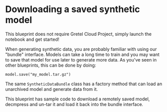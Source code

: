 # Downloading a saved synthetic model

This blueprint does not require Gretel Cloud Project, simply launch the notebook and get started!

When generating synthetic data, you are probably familiar with using our "bundle" interface. Models can take a long time to train and
you may want to save that model for use later to generate more data. As you've seen in other blueprints, this can be done by doing:

```
model.save("my_model.tar.gz")
```

The same `SyntheticDataBundle` class has a factory method that can load an unarchived model and generate data from it.

This blueprint has sample code to download a remotely saved model, decmpress and un-tar it and load it back into the bundle interface.
